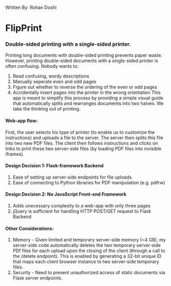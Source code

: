 Written By: Rohan Doshi

# FlipPrint
### Double-sided printing with a single-sided printer.

Printing long documents with double-sided printing prevents paper waste. However, printing double-sided documents with a single-sided printer is often confusing. Nobody wants to:
1. Read confusing, wordy descriptions
2. Manually seperate even and odd pages 
3. Figure out whether to reverse the ordering of the even or odd pages
4. Accidentally insert pages into the printer in the wrong orientation
This app is meant to simplify this process by providing a simple visual guide that automatically splits and rearranges documents into two halves. We take the thinking out of printing.

#### Web-app flow:
First, the user selects his type of printer (to enable us to customize the instructions) and uploads a file to the server. The server then splits this file into two new PDF files. The client then follows instructions and clicks on links to print these two server-side files (by loading PDF files into invisible iframes).

#### Design Decision 1: Flask-framework Backend
1. Ease of setting up server-side endpoints for file uploads
2. Ease of connecting to Python libraries for PDF manipulation (e.g. pdfrw)

#### Design Decision 2: No JavaScript Front-end Framework
1. Adds unecessary complexity to a web-app with only three pages
2. jQuery is sufficient for handling HTTP POST/GET request to Flask Backend

#### Other  Considerations:
1. Memory - Given limited and temporary server-side memory (~4 GB), my server-side code automatically deletes the two temporary server-side PDf files for each upload upon the closing of the client (through a call to the /delete endpoint). This is enabled by generating a 32-bit unique ID that maps each client browser instance to two server-side temporary files.
2. Security - Need to prevent unauthorized access of static documents via Flask server endpoints.